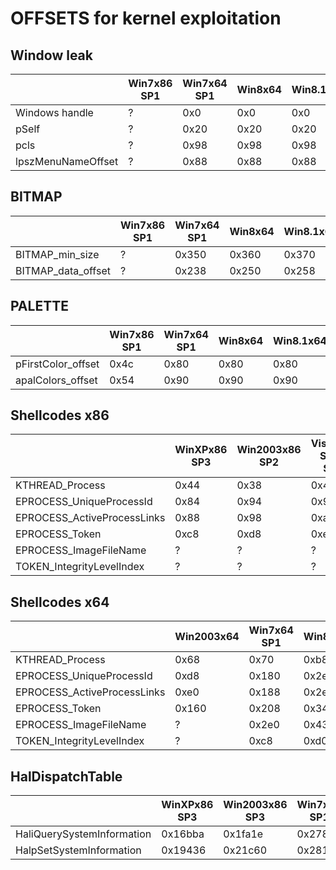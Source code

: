 # OFFSETS for kernel exploitation

## Window leak

|                    | Win7x86 SP1 | Win7x64 SP1 | Win8x64 | Win8.1x64 | Win10x64 v1511 | Win10x64 v1607 | Win10x64 v1703 | Win10x64 v1709 | 
|--------------------|-------------|-------------|---------|-----------|----------------|----------------|----------------|----------------| 
| Windows handle     | ?           | 0x0         | 0x0     | 0x0       | 0x0            | 0x0            | 0x0            | 0x0            | 
| pSelf              | ?           | 0x20        | 0x20    | 0x20      | 0x20           | 0x20           | 0x20           | 0x20           | 
| pcls               | ?           | 0x98        | 0x98    | 0x98      | 0x98           | 0x98           | 0xa8           | 0xa8           | 
| lpszMenuNameOffset | ?           | 0x88        | 0x88    | 0x88      | 0x88           | 0x88           | 0x90           | 0x98           | 

## BITMAP

|                    | Win7x86 SP1 | Win7x64 SP1 | Win8x64 | Win8.1x64 | Win10x64 v1511 | Win10x64 v1607 | Win10x64 v1703 | Win10x64 v1709 | 
|--------------------|-------------|-------------|---------|-----------|----------------|----------------|----------------|----------------| 
| BITMAP_min_size    | ?           | 0x350       | 0x360   | 0x370     | 0x370          | 0x370          | 0x370          | NA             | 
| BITMAP_data_offset | ?           | 0x238       | 0x250   | 0x258     | 0x258          | 0x260          | 0x260          | NA             | 

## PALETTE

|                    | Win7x86 SP1 | Win7x64 SP1 | Win8x64 | Win8.1x64 | Win10x64 v1511 | Win10x64 v1607 | Win10x64 v1703 | Win10x64 v1709 | 
|--------------------|-------------|-------------|---------|-----------|----------------|----------------|----------------|----------------| 
| pFirstColor_offset | 0x4c        | 0x80        | 0x80    | 0x80      | 0x80           | 0x78           | 0x78           | 0x78           | 
| apalColors_offset  | 0x54        | 0x90        | 0x90    | 0x90      | 0x90           | 0x88           | 0x88           | 0x88           | 

## Shellcodes x86

|                             | WinXPx86 SP3 | Win2003x86 SP2 | Vistax86 SP1 / SP2 | Win2008x86 SP2 | Win7x86 SP1 | 
|-----------------------------|--------------|----------------|--------------------|----------------|-------------| 
| KTHREAD_Process             | 0x44         | 0x38           | 0x48               | 0x48           | 0x50        | 
| EPROCESS_UniqueProcessId    | 0x84         | 0x94           | 0x9c               | 0x9c           | 0xb4        | 
| EPROCESS_ActiveProcessLinks | 0x88         | 0x98           | 0xa0               | 0xa0           | 0xb8        | 
| EPROCESS_Token              | 0xc8         | 0xd8           | 0xe0               | 0ce0           | 0xf8        | 
| EPROCESS_ImageFileName      | ?            | ?              | ?                  | ?              | ?           |
| TOKEN_IntegrityLevelIndex   | ?            | ?              | ?                  | ?              | ?           |

## Shellcodes x64

|                             | Win2003x64 | Win7x64 SP1 | Win8x64 | Win8.1x64 | Win10x64 v1511 | Win10x64 v1607 | Win10x64 v1703 | Win10x64 v1709 | 
|-----------------------------|------------|-------------|---------|-----------|----------------|----------------|----------------|----------------| 
| KTHREAD_Process             | 0x68       | 0x70        | 0xb8    | 0xb8      | 0xb8           | 0xb8           | 0xb8           | 0xb8           | 
| EPROCESS_UniqueProcessId    | 0xd8       | 0x180       | 0x2e0   | 0x2e0     | 0x2e8          | 0x2e8          | 0x2e0          | 0x2e0          | 
| EPROCESS_ActiveProcessLinks | 0xe0       | 0x188       | 0x2e8   | 0x2e8     | 0x2f0          | 0x2f0          | 0x2e8          | 0x2e8          | 
| EPROCESS_Token              | 0x160      | 0x208       | 0x348   | 0x348     | 0x358          | 0x358          | 0x358          | 0x358          | 
| EPROCESS_ImageFileName      | ?          | 0x2e0       | 0x438   | 0x438     | 0x450          | 0x450          | 0x450          | 0x450          | 
| TOKEN_IntegrityLevelIndex   | ?          | 0xc8        | 0xd0    | 0xd0      | 0xd0           | 0xd0           | 0xd0           | 0xd0           | 

## HalDispatchTable

|                            | WinXPx86 SP3 | Win2003x86 SP3 | Win7x86 SP1 | Win7x64 SP1 | Win8x64 | Win8.1x64 | Win10x64 v1511 | Win10x64 v1607 | Win10x64 v1703 | Win10x64 v1709 | 
|----------------------------|--------------|----------------|-------------|-------------|---------|-----------|----------------|----------------|----------------|----------------| 
| HaliQuerySystemInformation | 0x16bba      | 0x1fa1e        | 0x278a2     | 0x398e8     | ?       | ?         | ?              | ?              | ?              | ?              | 
| HalpSetSystemInformation   | 0x19436      | 0x21c60        | 0x281b4     | ?           | ?       | ?         | ?              | ?              | ?              | ?              | 

